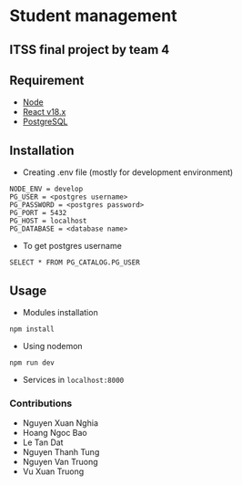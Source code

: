 # Student management

## ITSS final project by team 4

## Requirement

- [Node](https://nodejs.org/en/)
- [React v18.x](https://reactjs.org/)
- [PostgreSQL](https://www.postgresql.org/)

## Installation

- Creating .env file (mostly for development environment)

```
NODE_ENV = develop
PG_USER = <postgres username>
PG_PASSWORD = <postgres password>
PG_PORT = 5432
PG_HOST = localhost
PG_DATABASE = <database name>
```

- To get postgres username

```
SELECT * FROM PG_CATALOG.PG_USER
```

## Usage

- Modules installation

```
npm install
```

- Using nodemon

```
npm run dev
```

- Services in `localhost:8000`

### Contributions

- Nguyen Xuan Nghia
- Hoang Ngoc Bao
- Le Tan Dat
- Nguyen Thanh Tung
- Nguyen Van Truong
- Vu Xuan Truong
